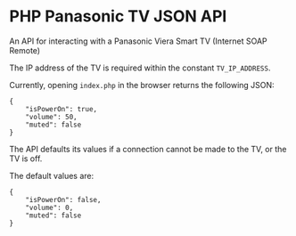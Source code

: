 # PHP Panasonic TV JSON API
An API for interacting with a Panasonic Viera Smart TV (Internet SOAP Remote)

The IP address of the TV is required within the constant `TV_IP_ADDRESS`.

Currently, opening `index.php` in the browser returns the following JSON:

```
{
    "isPowerOn": true,
    "volume": 50,
    "muted": false
}
```

The API defaults its values if a connection cannot be made to the TV, or the TV is off.

The default values are:
```
{
    "isPowerOn": false,
    "volume": 0,
    "muted": false
}
```
